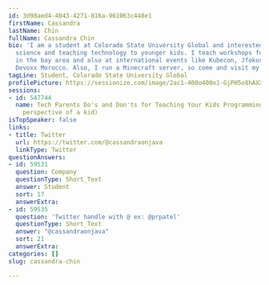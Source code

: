 ```yaml
---
id: 3d98aed4-4043-4271-816a-961063c448e1
firstName: Cassandra
lastName: Chin
fullName: Cassandra Chin
bio: 'I am a student at Colorado State University Global and interested in computer
  science and teaching technology to younger kids. I teach workshops for Devoxx4Kids
  in the bay area and also at international events like Kubecon, Jfokus, JCrete, and
  Devoxx Morocco. Also, I run a Minecraft server, so come and visit my world: https://tingsterland.com/'
tagLine: Student, Colorado State University Global
profilePicture: https://sessionize.com/image/2ac1-400o400o1-GjPH5o8hAXX3pmptwjb7pR.jpg
sessions:
- id: 547744
  name: Tech Parents Do's and Don'ts for Teaching Your Kids Programming (from the
    perspective of a kid)
isTopSpeaker: false
links:
- title: Twitter
  url: https://twitter.com/@cassandraonjava
  linkType: Twitter
questionAnswers:
- id: 59531
  question: Company
  questionType: Short_Text
  answer: Student
  sort: 17
  answerExtra: 
- id: 59535
  question: 'Twitter handle with @ ex: @prpatel'
  questionType: Short_Text
  answer: "@cassandraonjava"
  sort: 21
  answerExtra: 
categories: []
slug: cassandra-chin

---
```

